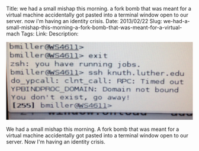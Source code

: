Title: we had a small mishap this morning. a fork bomb that was meant for a virtual machine accidentally got pasted into a terminal window open to our server.   now i&#x27;m having an identity crisis.
Date: 2013/02/22
Slug: we-had-a-small-mishap-this-morning-a-fork-bomb-that-was-meant-for-a-virtual-mach
Tags: 
Link: 
Description: 


<img src="/images/24.media.tumblr.com/24aa6881ffb28285f2fd29667023bbaf/tumblr_min3l0yfAk1r729pmo1_1280.jpe" />

We had a small mishap this morning. A fork bomb that was meant for a virtual machine accidentally got pasted into a terminal window open to our server.   Now I&#x27;m having an identity crisis. 
